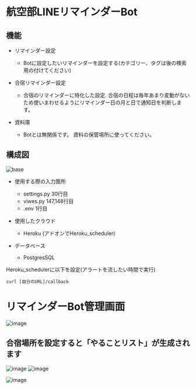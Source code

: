 # 航空部LINEリマインダーBot

## 機能
- リマインダー設定
  - Botに設定したいリマインダーを設定する(カテゴリー、タグは後の検索用の付けてください)

- 合宿リマインダー設定
  - 合宿のリマインダーに特化した設定. 合宿の日程は毎年あまり変動がないため使いまわせるようにリマインダー日の月と日で通知日を判断します。

- 資料庫
  - Botとは無関係です。 資料の保管場所に使ってください。
## 構成図
![base](https://user-images.githubusercontent.com/62125008/116781584-bf9a4a00-aabe-11eb-8bc4-ddecbb559277.png)
- 使用する際の入力箇所
  - settings.py 30行目
  - viwes.py 147,148行目
  - .env 1行目

- 使用したクラウド
  - Heroku (アドオンでHeroku_scheduler)

- データベース
  - PostgresSQL

Heroku_schedulerに以下を設定(アラートを流したい時間で実行)

```
curl [自分のURL]/callback
```

# リマインダーBot管理画面
![image](https://user-images.githubusercontent.com/62125008/119561882-af853a00-bde0-11eb-94ee-6d1a35896512.png)

## 合宿場所を設定すると「やることリスト」が生成されます
![image](https://user-images.githubusercontent.com/62125008/119562063-e4918c80-bde0-11eb-94b2-9f2e4221f4e8.png)
![image](https://user-images.githubusercontent.com/62125008/119562726-a0eb5280-bde1-11eb-9906-ba381104c223.png)


![image](https://user-images.githubusercontent.com/62125008/119562094-eb200400-bde0-11eb-81f6-527510c90c79.png)
